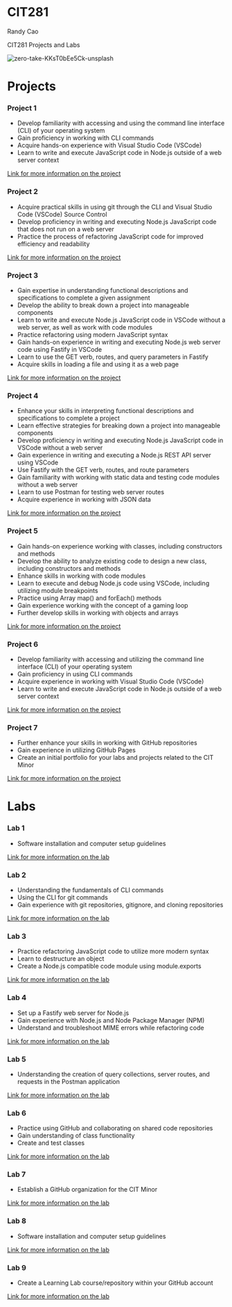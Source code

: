 # CIT281
Randy Cao

CIT281 Projects and Labs

![zero-take-KKsT0bEe5Ck-unsplash](https://github.com/RandECao/CIT281/assets/133427268/63a67f86-94c3-4ed7-a0f9-d7183e4de67e)


# Projects

### Project 1
- Develop familiarity with accessing and using the command line interface (CLI) of your operating system
- Gain proficiency in working with CLI commands
- Acquire hands-on experience with Visual Studio Code (VSCode)
- Learn to write and execute JavaScript code in Node.js outside of a web server context

[Link for more information on the project](https://randecao.github.io/cit281-p1/)

### Project 2
- Acquire practical skills in using git through the CLI and Visual Studio Code (VSCode) Source Control
- Develop proficiency in writing and executing Node.js JavaScript code that does not run on a web server
- Practice the process of refactoring JavaScript code for improved efficiency and readability

[Link for more information on the project](https://randecao.github.io/cit281-p2/)

### Project 3
- Gain expertise in understanding functional descriptions and specifications to complete a given assignment
- Develop the ability to break down a project into manageable components
- Learn to write and execute Node.js JavaScript code in VSCode without a web server, as well as work with code modules
- Practice refactoring using modern JavaScript syntax
- Gain hands-on experience in writing and executing Node.js web server code using Fastify in VSCode
- Learn to use the GET verb, routes, and query parameters in Fastify
- Acquire skills in loading a file and using it as a web page

[Link for more information on the project](https://randecao.github.io/cit281-p3/)

### Project 4
- Enhance your skills in interpreting functional descriptions and specifications to complete a project
- Learn effective strategies for breaking down a project into manageable components
- Develop proficiency in writing and executing Node.js JavaScript code in VSCode without a web server
- Gain experience in writing and executing a Node.js REST API server using VSCode
- Use Fastify with the GET verb, routes, and route parameters
- Gain familiarity with working with static data and testing code modules without a web server
- Learn to use Postman for testing web server routes
- Acquire experience in working with JSON data

[Link for more information on the project](https://randecao.github.io/cit281-p4/)


### Project 5
- Gain hands-on experience working with classes, including constructors and methods
- Develop the ability to analyze existing code to design a new class, including constructors and methods
- Enhance skills in working with code modules
- Learn to execute and debug Node.js code using VSCode, including utilizing module breakpoints
- Practice using Array map() and forEach() methods
- Gain experience working with the concept of a gaming loop
- Further develop skills in working with objects and arrays

[Link for more information on the project](https://randecao.github.io/cit281-p5/)

### Project 6
- Develop familiarity with accessing and utilizing the command line interface (CLI) of your operating system
- Gain proficiency in using CLI commands
- Acquire experience in working with Visual Studio Code (VSCode)
- Learn to write and execute JavaScript code in Node.js outside of a web server context

[Link for more information on the project](https://randecao.github.io/cit281-p6/)

### Project 7
- Further enhance your skills in working with GitHub repositories
- Gain experience in utilizing GitHub Pages
- Create an initial portfolio for your labs and projects related to the CIT Minor

[Link for more information on the project](https://randecao.github.io/cit281-p7/)

# Labs
### Lab 1
- Software installation and computer setup guidelines

[Link for more information on the lab](https://randecao.github.io/cit281-lab1/)

### Lab 2
- Understanding the fundamentals of CLI commands
- Using the CLI for git commands
- Gain experience with git repositories, gitignore, and cloning repositories

[Link for more information on the lab](https://randecao.github.io/cit281-lab2/)

### Lab 3
- Practice refactoring JavaScript code to utilize more modern syntax
- Learn to destructure an object
- Create a Node.js compatible code module using module.exports

[Link for more information on the lab](https://randecao.github.io/cit281-lab3/)

### Lab 4
- Set up a Fastify web server for Node.js
- Gain experience with Node.js and Node Package Manager (NPM)
- Understand and troubleshoot MIME errors while refactoring code

[Link for more information on the lab](https://randecao.github.io/cit281-lab4/)

### Lab 5
- Understanding the creation of query collections, server routes, and requests in the Postman application

[Link for more information on the lab](https://randecao.github.io/cit281-lab5/)

### Lab 6
- Practice using GitHub and collaborating on shared code repositories
- Gain understanding of class functionality
- Create and test classes

[Link for more information on the lab](https://randecao.github.io/cit281-lab6/)

### Lab 7
- Establish a GitHub organization for the CIT Minor

[Link for more information on the lab](https://randecao.github.io/cit281-lab7/)

### Lab 8
- Software installation and computer setup guidelines

[Link for more information on the lab](https://randecao.github.io/cit281-lab8/)

### Lab 9
- Create a Learning Lab course/repository within your GitHub account

[Link for more information on the lab](https://randecao.github.io/cit281-lab9/)
